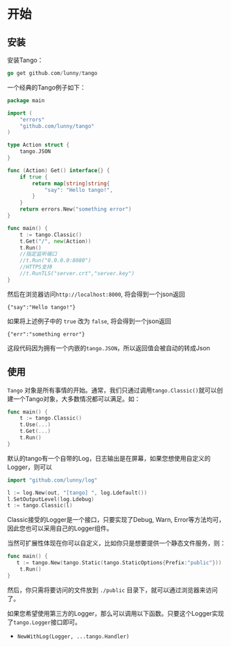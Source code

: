 # 开始

## 安装

安装Tango：

```go
go get github.com/lunny/tango
```

一个经典的Tango例子如下：

```go
package main

import (
    "errors"
    "github.com/lunny/tango"
)

type Action struct {
    tango.JSON
}

func (Action) Get() interface{} {
    if true {
        return map[string]string{
            "say": "Hello tango!",
        }
    }
    return errors.New("something error")
}

func main() {
    t := tango.Classic()
    t.Get("/", new(Action))
    t.Run()
    //指定监听端口
    //t.Run("0.0.0.0:8080")
    //HTTPS支持
    //t.RunTLS("server.crt","server.key")
}
```

然后在浏览器访问`http://localhost:8000`, 将会得到一个json返回
```
{"say":"Hello tango!"}
```

如果将上述例子中的 `true` 改为 `false`, 将会得到一个json返回
```
{"err":"something error"}
```

这段代码因为拥有一个内嵌的`tango.JSON`，所以返回值会被自动的转成Json

## 使用

`Tango` 对象是所有事情的开始。通常，我们只通过调用```tango.Classic()```就可以创建一个Tango对象，大多数情况都可以满足。如：

```Go
func main() {
    t := tango.Classic()
    t.Use(...)
    t.Get(...)
    t.Run()
}
```

默认的tango有一个自带的Log，日志输出是在屏幕，如果您想使用自定义的Logger，则可以
```Go
import "github.com/lunny/log"

l := log.New(out, "[tango] ", log.Ldefault())
l.SetOutputLevel(log.Ldebug)
t := tango.Classic(l)
```

Classic接受的Logger是一个接口，只要实现了Debug, Warn, Error等方法均可，因此您也可以采用自己的Logger组件。

当然可扩展性体现在你可以自定义，比如你只是想要提供一个静态文件服务，则：
```Go
func main() {
   t := tango.New(tango.Static(tango.StaticOptions{Prefix:"public"}))
    t.Run()
}
```
然后，你只需将要访问的文件放到 `./public` 目录下，就可以通过浏览器来访问了。

如果您希望使用第三方的Logger，那么可以调用以下函数。只要这个Logger实现了```tango.Logger```接口即可。

* `NewWithLog(Logger, ...tango.Handler)`
